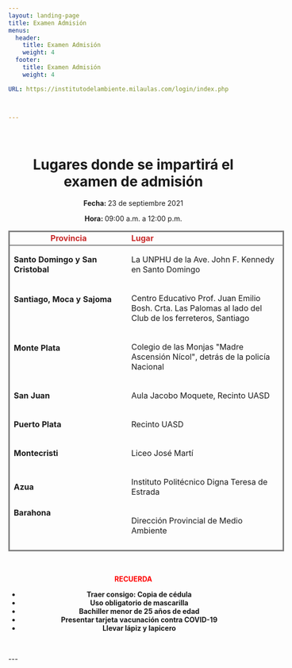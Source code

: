 ```yaml
---
layout: landing-page
title: Examen Admisión
menus:
  header:
    title: Examen Admisión
    weight: 4
  footer:
    title: Examen Admisión
    weight: 4

URL: https://institutodelambiente.milaulas.com/login/index.php



---
```

<p>&nbsp;</p>
<h1 style="text-align: center;"><b>Lugares donde se impartir&aacute; el examen de </b><b>admisi&oacute;n</b></h1>
<p><b></b></p>
<p style="text-align: center;"><b>Fecha: </b>23 de septiembre 2021</p>
<p style="text-align: center;"><b>Hora: </b>09:00 a.m. a 12:00 p.m.</p>
<p style="text-align: center;"></p>
<!-- Este comentario es visible solo en el editor fuente -->
<table class="demoTable" style="height: 646px; width: 556px; margin-left: auto; margin-right: auto; border-style: solid;">
<thead>
<tr style="height: 18px;">
<td style="width: 232.283px; text-align: center; height: 18px;"><strong><span style="color: #c82828;">Provincia</span></strong></td>
<td style="width: 316.367px; height: 18px;"><strong><span style="color: #c82828;">Lugar</span></strong></td>
</tr>
</thead>
<tbody>
<tr style="height: 64px;">
<td style="width: 232.283px; height: 64px; text-align: left;">
<p><b>Santo Domingo y San Cristobal</b></p>
</td>
<td style="width: 316.367px; height: 64px; text-align: left;">
<p>La UNPHU de la Ave. John F. Kennedy en Santo Domingo</p>
</td>
</tr>
<tr style="height: 82px;">
<td style="width: 232.283px; height: 82px; text-align: left;">
<p><b>Santiago, Moca y Sajoma</b></p>
<p><b>&nbsp;</b></p>
</td>
<td style="width: 316.367px; height: 82px; text-align: left;">
<p>Centro Educativo Prof. Juan Emilio Bosh. Crta. Las Palomas al lado del Club de los ferreteros, Santiago</p>
</td>
</tr>
<tr style="height: 78px;">
<td style="width: 232.283px; height: 78px; text-align: left;">
<p><b>Monte Plata</b></p>
<p><b>&nbsp;</b></p>
</td>
<td style="width: 316.367px; height: 78px; text-align: left;">
<p>Colegio de las Monjas "Madre Ascensi&oacute;n N&iacute;col", detr&aacute;s de la polic&iacute;a Nacional</p>
</td>
</tr>
<tr style="height: 46px;">
<td style="width: 232.283px; height: 46px; text-align: left;">
<p><b>San Juan</b></p>
</td>
<td style="width: 316.367px; height: 46px; text-align: left;">
<p>Aula Jacobo Moquete, Recinto UASD</p>
</td>
</tr>
<tr style="height: 46px;">
<td style="width: 232.283px; height: 46px; text-align: left;">
<p><b>Puerto Plata</b></p>
</td>
<td style="width: 316.367px; height: 46px; text-align: left;">
<p>Recinto UASD</p>
</td>
</tr>
<tr style="height: 46px;">
<td style="width: 232.283px; height: 46px; text-align: left;">
<p><b>Montecristi</b></p>
</td>
<td style="width: 316.367px; height: 46px; text-align: left;">
<p>Liceo Jos&eacute; Mart&iacute;</p>
</td>
</tr>
<tr style="height: 64px;">
<td style="width: 232.283px; height: 64px; text-align: left;">
<p><b>Azua</b></p>
</td>
<td style="width: 316.367px; height: 64px; text-align: left;">
<p>Instituto Polit&eacute;cnico Digna Teresa de Estrada</p>
</td>
</tr>
<tr style="height: 64px;">
<td style="width: 232.283px; height: 64px; text-align: left;"><strong>Barahona</strong>
<p><strong>&nbsp;</strong></p>
</td>
<td style="width: 316.367px; height: 64px; text-align: left;">
<p>Direcci&oacute;n Provincial de Medio Ambiente</p>
</td>
</tr>
<tr style="height: 46px;">
<td style="width: 232.283px; height: 46px; text-align: left;"><strong>Pedernales</strong></td>
<td style="width: 316.367px; height: 46px; text-align: left;">
<p>Direcci&oacute;n Provincial de Medio Ambiente</p>
</td>
</tr>
<tr style="height: 46px;">
<td style="width: 232.283px; height: 46px; text-align: left;"><strong>Neiba</strong></td>
<td style="width: 316.367px; height: 46px; text-align: left;">
<p>Escuela Vocacional de las Fuerzas Armadas</p>
</td>
</tr>
<tr style="height: 46px;">
<td style="width: 232.283px; height: 46px; text-align: left;"><strong>La descubierta</strong></td>
<td style="width: 316.367px; height: 46px; text-align: left;">
<p>Centro Cultural Yolanda Mendez</p>
<p></p>
</td>
</tr>
<tr>
<td style="width: 232.283px; text-align: left;"><strong>Dajab&oacute;n</strong></td>
<td style="width: 316.367px; text-align: left;">
<p>Sal&oacute;n de Villas Codevi / Zona Franca</p>
<p></p>
</td>
</tr>
<tr>
<td style="width: 232.283px; text-align: left;"><strong>San Francisco<br /></strong></td>
<td style="width: 316.367px; text-align: left;">
<p>Ciudad Ganadera</p>
<p></p>
</td>
</tr>
<tr>
<td style="width: 232.283px; text-align: left;"><strong>Monse&ntilde;or Nouel y La Vega<br /></strong></td>
<td style="width: 316.367px; text-align: left;">
<p>Instituto del Ambiente, Jarabacoa</p>
<p></p>
</td>
</tr>
<tr>
<td style="width: 232.283px; text-align: left;"><strong> Santiago Rodr&iacute;guez</strong></td>
<td style="width: 316.367px; text-align: left;">
<p>Sal&oacute;n del Ayuntamiento</p>
<p></p>
</td>
</tr>
<tr>
<td style="width: 232.283px; text-align: left;"><strong>Duverg&eacute;, Prov. Independencia</strong></td>
<td style="width: 316.367px; text-align: left;">
<p>Liceo Secundario Enriquillo</p>
<p></p>
</td>
</tr>
<tr>
<td style="width: 232.283px; text-align: left;"><strong>Jimani, Prov. Independencia</strong></td>
<td style="width: 316.367px; text-align: left;">
<p>Liceo Secundario Frof. M&aacute;ximo P&eacute;rez Florian</p>
<p></p>
</td>
</tr>
<tr>
<td style="width: 232.283px; text-align: left;"><strong>Mao<br /></strong></td>
<td style="width: 316.367px; text-align: left;">
<p>Oficina provincial de Medioambiente</p>
<p></p>
</td>
</tr>
<tr>
<td style="width: 232.283px; text-align: left;"><strong>San Pedro<br /></strong></td>
<td style="width: 316.367px; text-align: left;">
<p>Escuela Vocacional (Laboral)</p>
<p></p>
</td>
</tr>
<tr>
<td style="width: 232.283px; text-align: left;"><strong>La Romana<br /></strong></td>
<td style="width: 316.367px; text-align: left;">
<p>Polit&eacute;cnico Calasanz San Eduardo</p>
<p></p>
</td>
</tr>
<tr>
<td style="width: 232.283px; text-align: left;"><strong>Hato Mayor</strong></td>
<td style="width: 316.367px; text-align: left;">
<p>Escuela Primaria Julio Mateo Jimenes, Recinto Juan Bosch</p>
<p></p>
</td>
</tr>
<tr>
<td style="width: 232.283px; text-align: left;"><strong>Elias Pi&ntilde;a<br /></strong></td>
<td style="width: 316.367px; text-align: left;">
<p>Liceo Gast&oacute;n Fernando Deligne</p>
</td>
</tr>
</tbody>
</table>
<p style="text-align: center;">&nbsp;</p>
<p style="text-align: center;"><span style="color: #ff0000;"><b>RECUERDA</b></span></p>
<ul>
<li style="text-align: center;"><b>Traer consigo: Copia de c&eacute;dula</b></li>
<li style="text-align: center;"><b>Uso obligatorio de mascarilla</b></li>
<li style="text-align: center;"><b>Bachiller menor de 25 a&ntilde;os de edad</b></li>
<li style="text-align: center;"><b>Presentar tarjeta vacunaci&oacute;n contra COVID-19</b></li>
<li style="text-align: center;"><b>Llevar l&aacute;piz y lapicero</b></li>
</ul>
<p style="text-align: center;">&nbsp; &nbsp; &nbsp; &nbsp; &nbsp;</p>
---

